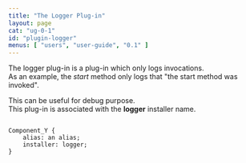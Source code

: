```yaml
---
title: "The Logger Plug-in"
layout: page
cat: "ug-0-1"
id: "plugin-logger"
menus: [ "users", "user-guide", "0.1" ]
---
```


The logger plug-in is a plug-in which only logs invocations.  
As an example, the *start* method only logs that "the start method was invoked".

This can be useful for debug purpose.  
This plug-in is associated with the **logger** installer name.

<pre><code class="language-roboconf">
Component_Y {
	alias: an alias;
	installer: logger;
}
</code></pre>
